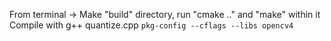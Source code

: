 From terminal -> Make "build" directory, run "cmake .." and "make" within it
Compile with g++ quantize.cpp  `pkg-config --cflags --libs opencv4`